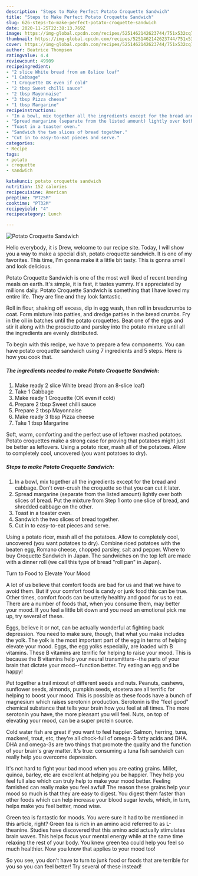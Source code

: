 ```yaml
---
description: "Steps to Make Perfect Potato Croquette Sandwich"
title: "Steps to Make Perfect Potato Croquette Sandwich"
slug: 626-steps-to-make-perfect-potato-croquette-sandwich
date: 2020-11-25T22:38:13.769Z
image: https://img-global.cpcdn.com/recipes/5251462142623744/751x532cq70/potato-croquette-sandwich-recipe-main-photo.jpg
thumbnail: https://img-global.cpcdn.com/recipes/5251462142623744/751x532cq70/potato-croquette-sandwich-recipe-main-photo.jpg
cover: https://img-global.cpcdn.com/recipes/5251462142623744/751x532cq70/potato-croquette-sandwich-recipe-main-photo.jpg
author: Beatrice Thompson
ratingvalue: 4.4
reviewcount: 49909
recipeingredient:
- "2 slice White bread from an 8slice loaf"
- "1 Cabbage"
- "1 Croquette OK even if cold"
- "2 tbsp Sweet chilli sauce"
- "2 tbsp Mayonnaise"
- "3 tbsp Pizza cheese"
- "1 tbsp Margarine"
recipeinstructions:
- "In a bowl, mix together all the ingredients except for the bread and cabbage. Don&#39;t over-crush the croquette so that you can cut it later."
- "Spread margarine (separate from the listed amount) lightly over both slices of bread. Put the mixture from Step 1 onto one slice of bread, and shredded cabbage on the other."
- "Toast in a toaster oven."
- "Sandwich the two slices of bread together."
- "Cut in to easy-to-eat pieces and serve."
categories:
- Recipe
tags:
- potato
- croquette
- sandwich

katakunci: potato croquette sandwich 
nutrition: 152 calories
recipecuisine: American
preptime: "PT25M"
cooktime: "PT32M"
recipeyield: "4"
recipecategory: Lunch

---
```



![Potato Croquette Sandwich](https://img-global.cpcdn.com/recipes/5251462142623744/751x532cq70/potato-croquette-sandwich-recipe-main-photo.jpg)

Hello everybody, it is Drew, welcome to our recipe site. Today, I will show you a way to make a special dish, potato croquette sandwich. It is one of my favorites. This time, I'm gonna make it a little bit tasty. This is gonna smell and look delicious.

Potato Croquette Sandwich is one of the most well liked of recent trending meals on earth. It's simple, it is fast, it tastes yummy. It's appreciated by millions daily. Potato Croquette Sandwich is something that I have loved my entire life. They are fine and they look fantastic.

Roll in flour, shaking off excess, dip in egg wash, then roll in breadcrumbs to coat. Form mixture into patties, and dredge patties in the bread crumbs. Fry in the oil in batches until the potato croquettes. Beat one of the eggs and stir it along with the prosciutto and parsley into the potato mixture until all the ingredients are evenly distributed.


To begin with this recipe, we have to prepare a few components. You can have potato croquette sandwich using 7 ingredients and 5 steps. Here is how you cook that.

<!--inarticleads1-->

##### The ingredients needed to make Potato Croquette Sandwich:

1. Make ready 2 slice White bread (from an 8-slice loaf)
1. Take 1 Cabbage
1. Make ready 1 Croquette (OK even if cold)
1. Prepare 2 tbsp Sweet chilli sauce
1. Prepare 2 tbsp Mayonnaise
1. Make ready 3 tbsp Pizza cheese
1. Take 1 tbsp Margarine


Soft, warm, comforting and the perfect use of leftover mashed potatoes. Potato croquettes make a strong case for proving that potatoes might just be better as leftovers. Using a potato ricer, mash all of the potatoes. Allow to completely cool, uncovered (you want potatoes to dry). 

<!--inarticleads2-->

##### Steps to make Potato Croquette Sandwich:

1. In a bowl, mix together all the ingredients except for the bread and cabbage. Don&#39;t over-crush the croquette so that you can cut it later.
1. Spread margarine (separate from the listed amount) lightly over both slices of bread. Put the mixture from Step 1 onto one slice of bread, and shredded cabbage on the other.
1. Toast in a toaster oven.
1. Sandwich the two slices of bread together.
1. Cut in to easy-to-eat pieces and serve.


Using a potato ricer, mash all of the potatoes. Allow to completely cool, uncovered (you want potatoes to dry). Combine riced potatoes with the beaten egg, Romano cheese, chopped parsley, salt and pepper. Where to buy Croquette Sandwich in Japan. The sandwiches on the top left are made with a dinner roll (we call this type of bread &#34;roll pan&#34; in Japan). 

Turn to Food to Elevate Your Mood


A lot of us believe that comfort foods are bad for us and that we have to avoid them. But if your comfort food is candy or junk food this can be true. Other times, comfort foods can be utterly healthy and good for us to eat. There are a number of foods that, when you consume them, may better your mood. If you feel a little bit down and you need an emotional pick me up, try several of these.

Eggs, believe it or not, can be actually wonderful at fighting back depression. You need to make sure, though, that what you make includes the yolk. The yolk is the most important part of the egg in terms of helping elevate your mood. Eggs, the egg yolks especially, are loaded with B vitamins. These B vitamins are terrific for helping to raise your mood. This is because the B vitamins help your neural transmitters--the parts of your brain that dictate your mood--function better. Try eating an egg and be happy!

Put together a trail mixout of different seeds and nuts. Peanuts, cashews, sunflower seeds, almonds, pumpkin seeds, etcetera are all terrific for helping to boost your mood. This is possible as these foods have a bunch of magnesium which raises serotonin production. Serotonin is the "feel good" chemical substance that tells your brain how you feel at all times. The more serotonin you have, the more pleasant you will feel. Nuts, on top of elevating your mood, can be a super protein source.

Cold water fish are great if you want to feel happier. Salmon, herring, tuna, mackerel, trout, etc, they're all chock-full of omega-3 fatty acids and DHA. DHA and omega-3s are two things that promote the quality and the function of your brain's gray matter. It's true: consuming a tuna fish sandwich can really help you overcome depression. 

It's not hard to fight your bad mood when you are eating grains. Millet, quinoa, barley, etc are excellent at helping you be happier. They help you feel full also which can truly help to make your mood better. Feeling famished can really make you feel awful! The reason these grains help your mood so much is that they are easy to digest. You digest them faster than other foods which can help increase your blood sugar levels, which, in turn, helps make you feel better, mood wise.

Green tea is fantastic for moods. You were sure it had to be mentioned in this article, right? Green tea is rich in an amino acid referred to as L-theanine. Studies have discovered that this amino acid actually stimulates brain waves. This helps focus your mental energy while at the same time relaxing the rest of your body. You knew green tea could help you feel so much healthier. Now you know that applies to your mood too!

So you see, you don't have to turn to junk food or foods that are terrible for you so you can feel better! Try several of these instead!

